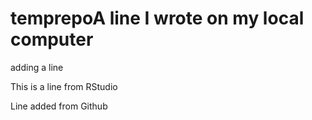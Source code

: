 # temprepoA line I wrote on my local computer
adding a line

This is a line from RStudio

Line added from Github
